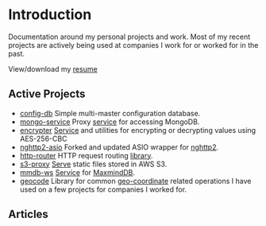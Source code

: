 # Introduction

Documentation around my personal projects and work.  Most of my recent projects are actively
being used at companies I work for or worked for in the past.

View/download my [resume](https://github.com/sptrakesh/sptrakesh.github.io/blob/main/Writerside/images/resume.pdf)

## Active Projects
* [config-db](https://github.com/sptrakesh/config-db) Simple multi-master configuration database.
* [mongo-service](https://github.com/sptrakesh/mongo-service) Proxy [service](mongo-service.md) for accessing MongoDB.
* [encrypter](https://github.com/sptrakesh/encrypter) [Service](encrypter.md) and utilities for encrypting or decrypting values using AES-256-CBC
* [nghttp2-asio](https://github.com/sptrakesh/nghttp2-asio) Forked and updated ASIO wrapper for [nghttp2](nghttp2-asio.md).
* [http-router](https://github.com/sptrakesh/http-router) HTTP request routing [library](http-router.md).
* [s3-proxy](https://github.com/sptrakesh/s3-proxy) [Serve](s3-proxy.md) static files stored in AWS S3.
* [mmdb-ws](https://github.com/sptrakesh/mmdb-ws) [Service](mmdb.md) for [MaxmindDB](https://db-ip.com/db/download/ip-to-city-lite).
* [geocode](https://github.com/sptrakesh/geocode) Library for common [geo-coordinate](geocode.md) related 
  operations I have used on a few projects for companies I worked for.

## Articles
<include from="Articles.md" element-id="article-links"/>
